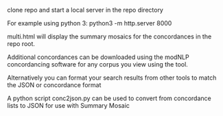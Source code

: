 clone repo and start a local server in the repo directory

For example using python 3:
python3 -m http.server 8000

multi.html will display the summary mosaics for the concordances in the repo root.

Additional concordances can be downloaded using the modNLP concordancing software for any corpus you view using the tool.

Alternatively you can format your search results from other tools to match the JSON or concordance format

A python script conc2json.py can be used to convert from concordance lists to JSON for use with Summary Mosaic


